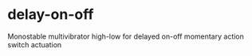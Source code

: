 # delay-on-off
Monostable multivibrator high-low for delayed on-off momentary action switch actuation
